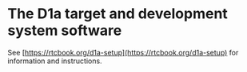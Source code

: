 # The D1a target and development system software

See [https://rtcbook.org/d1a-setup](https://rtcbook.org/d1a-setup) for information and instructions.
